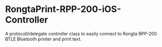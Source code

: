 # RongtaPrint-RPP-200-iOS-Controller
A protocoll/delegate controller class to easily connect to Rongta RPP-200 BTLE Bluetooth printer and print text.
